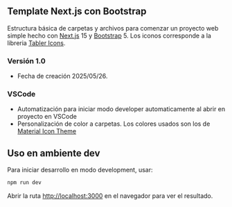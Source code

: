 ## Template Next.js con Bootstrap

Estructura básica de carpetas y archivos para comenzar un proyecto web simple hecho con [Next.js](https://nextjs.org) 15 y [Bootstrap](https://getbootstrap.com/) 5. Los iconos corresponde a la libreria [Tabler Icons](https://tabler.io/icons).

### Versión 1.0
- Fecha de creación 2025/05/26.

### VSCode
- Automatización para iniciar modo developer automaticamente al abrir en proyecto en VSCode
- Personalización de color a carpetas. Los colores usados son los de [Material Icon Theme](https://marketplace.visualstudio.com/items?itemName=PKief.material-icon-theme)

## Uso en ambiente dev

Para iniciar desarrollo en modo development, usar:

```bash
npm run dev
```

Abrir la ruta [http://localhost:3000](http://localhost:3000) en el navegador para ver el resultado.